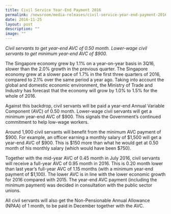 ```yaml
---
title: Civil Service Year‑End Payment 2016
permalink: /newsroom/media-releases/civil-service-year-end-payment-2016/
date: 2016-11-25
layout: post
description: ""
image: ""
---
```

_Civil servants to get year-end AVC of 0.50 month. Lower-wage civil servants to get minimum year-end AVC of $900._  
  
The Singapore economy grew by 1.1% on a year-on-year basis in 3Q16, slower than the 2.0% growth in the previous quarter. The Singapore economy grew at a slower pace of 1.7% in the first three quarters of 2016, compared to 2.1% over the same period a year ago. Taking into account the global and domestic economic environment, the Ministry of Trade and Industry has forecast that the economy will grow by 1.0% to 1.5% for the whole of 2016.   
  
Against this backdrop, civil servants will be paid a year-end Annual Variable Component (AVC) of 0.50 month. Lower-wage civil servants will get a minimum year-end AVC of $900. This signals the Government’s continued commitment to help low-wage workers.  
  
Around 1,900 civil servants will benefit from the minimum AVC payment of $900. For example, an officer earning a monthly salary of $1,500 will get a year-end AVC of $900. This is $150 more than what he would get at 0.50 month of his monthly salary (which would have been $750).  
  
Together with the mid-year AVC of 0.45 month in July 2016, civil servants will receive a full-year AVC of 0.95 month in 2016. This is 0.20 month lower than last year’s full-year AVC of 1.15 months (with a minimum year-end payment of $1,100). The lower AVC is in line with the lower economic growth for 2016 compared with 2015. The year-end AVC payment (including the minimum payment) was decided in consultation with the public sector unions.   
  
All civil servants will also get the Non-Pensionable Annual Allowance (NPAA) of 1 month, to be paid in December together with the AVC.